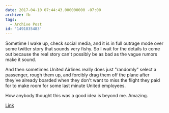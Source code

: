 ```yaml
---
date: 2017-04-10 07:44:43.000000000 -07:00
archive: fb
tags: 
  - Archive Post
id: '1491835483'
---
```


Sometime I wake up, check social media, and it is in full outrage mode over some twitter story that sounds very fishy. So I wait for the details to come out because the real story can't possibly be as bad as the vague rumors make it sound. 

And then sometimes United Airlines really does just "randomly" select a passenger, rough them up, and forcibly drag them off the plane after they've already boarded when they don't want to miss the flight they paid for to make room for some last minute United employees.

How anybody thought this was a good idea is beyond me. Amazing. 

[Link](http://www.cnbc.com/2017/04/10/video-surfaces-of-man-being-dragged-from-overbooked-united-flight.html)
